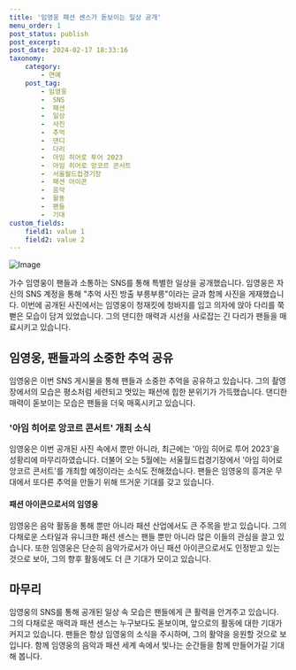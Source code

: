 ```yaml
---
title: '임영웅 패션 센스가 돋보이는 일상 공개'
menu_order: 1
post_status: publish
post_excerpt: 
post_date: 2024-02-17 18:33:16
taxonomy:
    category:
        - 연예
    post_tag:
        - 임영웅
        -  SNS
        -  패션
        -  일상
        -  사진
        -  추억
        -  댄디
        -  다리
        -  아임 히어로 투어 2023
        -  아임 히어로 앙코르 콘서트
        -  서울월드컵경기장
        -  패션 아이콘
        -  음악
        -  활동
        -  팬들
        -  기대
custom_fields:
    field1: value 1
    field2: value 2
---
```


![Image](https://mimgnews.pstatic.net/image/421/2024/02/12/0007346235_001_20240212092404179.jpg?type=w540)

가수 임영웅이 팬들과 소통하는 SNS를 통해 특별한 일상을 공개했습니다. 임영웅은 자신의 SNS 계정을 통해 "추억 사진 방출 부릉부릉"이라는 글과 함께 사진을 게재했습니다. 이번에 공개된 사진에서는 임영웅이 청재킷에 청바지를 입고 의자에 앉아 다리를 쭉 뻗은 모습이 담겨 있었습니다. 그의 댄디한 매력과 시선을 사로잡는 긴 다리가 팬들을 매료시키고 있습니다.
## 임영웅, 팬들과의 소중한 추억 공유
임영웅은 이번 SNS 게시물을 통해 팬들과 소중한 추억을 공유하고 있습니다. 그의 촬영장에서의 모습은 평소처럼 세련되고 멋있는 패션에 힙한 분위기가 가득했습니다. 댄디한 매력이 돋보이는 모습은 팬들을 더욱 매혹시키고 있습니다.
### '아임 히어로 앙코르 콘서트' 개최 소식
임영웅은 이번 공개된 사진 속에서 뿐만 아니라, 최근에는 '아임 히어로 투어 2023'을 성황리에 마무리하였습니다. 더불어 오는 5월에는 서울월드컵경기장에서 '아임 히어로 앙코르 콘서트'를 개최할 예정이라는 소식도 전해졌습니다. 팬들은 임영웅의 흥겨운 무대에서 또다른 추억을 만들기 위해 뜨거운 기대를 갖고 있습니다.
#### 패션 아이콘으로서의 임영웅
임영웅은 음악 활동을 통해 뿐만 아니라 패션 산업에서도 큰 주목을 받고 있습니다. 그의 다채로운 스타일과 유니크한 패션 센스는 팬들 뿐만 아니라 많은 이들의 관심을 끌고 있습니다. 또한 임영웅은 단순히 음악가로서가 아닌 패션 아이콘으로서도 인정받고 있는 것으로 보아, 그의 향후 활동에도 더 큰 기대가 모이고 있습니다.
## 마무리
임영웅의 SNS를 통해 공개된 일상 속 모습은 팬들에게 큰 활력을 안겨주고 있습니다. 그의 다채로운 매력과 패션 센스는 누구보다도 돋보이며, 앞으로의 활동에 대한 기대가 커지고 있습니다. 팬들은 항상 임영웅의 소식을 주시하며, 그의 활약을 응원할 것으로 보입니다. 함께 임영웅의 음악과 패션 세계 속에서 빛나는 순간들을 함께 만들어가길 기대해 봅니다.
